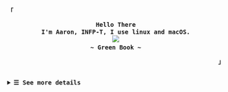<p align="left"><strong><samp>「</samp></strong></p>
  <p align="center">
    <samp>
      <b>
        Hello There
      <br>
        I'm Aaron, INFP-T, I use linux and macOS.
      </b>
      <br>
        <image src="https://readme-typing-svg.herokuapp.com?font=Signika+Negative&size=16&pause=1000&color=81A1C1&random=false&width=435&lines=The+world+is+full+of+lonely+people+afraid+to+make+the+first+move.">
      <br>
      <b>
         ~ Green Book ~
      </b>    </samp>
  </p>
<p align="right"><strong><samp>」</samp></strong></p>
<br>

<details>

<summary><samp><b>&#9776; See more details</b></samp></summary>
  </summary>

  <!-- Github Trophy -->
  <div align="center">
  <table>
  <tr>
    
  <td><a href="#--------"><img align="center" alt="GitHub Trophy" src="https://streak-stats.demolab.com?user=27Aaron&theme=nord&hide_border=true&border_radius=20&background=20212C"></a></td>
  </tr>
  </table>
  </div>

  <!-- Github Stats -->
  <div align="center">
  <table>
  <tr>
  <td><a href="#--------"><img height="137px" align="center" alt="GitHub Stats" src="https://github-readme-stats.vercel.app/api?username=27Aaron&count_private=true&show_icons=true&border_radius=20&include_all_commits=true&line_height=21&hide_border=true&bg_color=20212C&text_color=81A1C1&title_color=81A1C1&icon_color=58a6ff"/></a></td>
  <td><a href="#--------"><img height="137px" align="center" alt="Top Language" src="https://github-readme-stats.vercel.app/api/top-langs/?username=27Aaron&layout=compact&line_height=21&border_radius=20&hide_border=true&bg_color=20212C&text_color=81A1C1&title_color=81A1C1&icon_color=58a6ff"/></a></td>
  </tr>
  </table>
  </div>

  <!-- Contribution Snake -->
  <div align="center">
  <table>
  <tr>
  <td><a href="#--------"><img align="center" alt="Contribution Snake" src="./assets/snake/github-contribution-grid-snake-dark.svg"></a></td>
  </tr>
  </table>
  </div>

## Weekly Activity Summary
<!--START_SECTION:waka-->
**🐱 My GitHub Data** 

> 📦 18.4 kB Used in GitHub's Storage 
 > 
> 🚫 Not Opted to Hire
 > 
> 📜 12 Public Repositories 
 > 
> 🔑 0 Private Repositories 
 > 
**I'm an Early 🐤** 

```text
🌞 Morning                36 commits          ████░░░░░░░░░░░░░░░░░░░░░   15.58 % 
🌆 Daytime                145 commits         ████████████████░░░░░░░░░   62.77 % 
🌃 Evening                42 commits          █████░░░░░░░░░░░░░░░░░░░░   18.18 % 
🌙 Night                  8 commits           █░░░░░░░░░░░░░░░░░░░░░░░░   03.46 % 
```
📅 **I'm Most Productive on Monday** 

```text
Monday                   54 commits          ██████░░░░░░░░░░░░░░░░░░░   23.38 % 
Tuesday                  13 commits          █░░░░░░░░░░░░░░░░░░░░░░░░   05.63 % 
Wednesday                21 commits          ██░░░░░░░░░░░░░░░░░░░░░░░   09.09 % 
Thursday                 41 commits          ████░░░░░░░░░░░░░░░░░░░░░   17.75 % 
Friday                   45 commits          █████░░░░░░░░░░░░░░░░░░░░   19.48 % 
Saturday                 22 commits          ██░░░░░░░░░░░░░░░░░░░░░░░   09.52 % 
Sunday                   35 commits          ████░░░░░░░░░░░░░░░░░░░░░   15.15 % 
```


📊 **This Week I Spent My Time On** 

```text
💬 Programming Languages: 
Lua                      5 hrs 16 mins       ███████░░░░░░░░░░░░░░░░░░   29.89 % 
Nix                      3 hrs 45 mins       █████░░░░░░░░░░░░░░░░░░░░   21.31 % 
Markdown                 3 hrs 26 mins       █████░░░░░░░░░░░░░░░░░░░░   19.45 % 
Java                     1 hr 56 mins        ███░░░░░░░░░░░░░░░░░░░░░░   11.00 % 
YAML                     1 hr 15 mins        ██░░░░░░░░░░░░░░░░░░░░░░░   07.16 % 

🔥 Editors: 
VS Code                  14 hrs 51 mins      █████████████████████░░░░   84.07 % 
Intellijidea             2 hrs 48 mins       ████░░░░░░░░░░░░░░░░░░░░░   15.93 % 

💻 Operating System: 
Mac                      17 hrs 39 mins      █████████████████████████   100.00 % 
```

**I Mostly Code in Lua** 

```text
Lua                      1 repo              ██████░░░░░░░░░░░░░░░░░░░   25.00 % 
CSS                      1 repo              ██████░░░░░░░░░░░░░░░░░░░   25.00 % 
JavaScript               1 repo              ██████░░░░░░░░░░░░░░░░░░░   25.00 % 
Nix                      1 repo              ██████░░░░░░░░░░░░░░░░░░░   25.00 % 
```



**Timeline**

![Lines of Code chart](https://raw.githubusercontent.com/27Aaron/27Aaron/main/assets/bar_graph.png)


<!--END_SECTION:waka-->

  </details>
  </div>
  
</details>